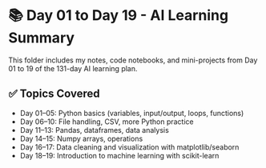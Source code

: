 # 📚 Day 01 to Day 19 - AI Learning Summary

This folder includes my notes, code notebooks, and mini-projects from Day 01 to 19 of the 131-day AI learning plan.

## ✅ Topics Covered
- Day 01–05: Python basics (variables, input/output, loops, functions)
- Day 06–10: File handling, CSV, more Python practice
- Day 11–13: Pandas, dataframes, data analysis
- Day 14–15: Numpy arrays, operations
- Day 16–17: Data cleaning and visualization with matplotlib/seaborn
- Day 18–19: Introduction to machine learning with scikit-learn

